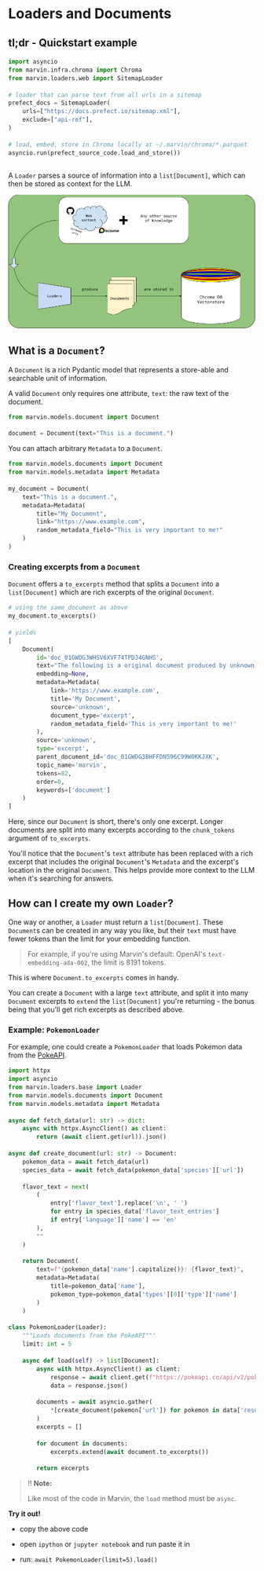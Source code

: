 # Loaders and Documents

## **tl;dr** - Quickstart example
```python
import asyncio
from marvin.infra.chroma import Chroma
from marvin.loaders.web import SitemapLoader

# loader that can parse text from all urls in a sitemap
prefect_docs = SitemapLoader(
    urls=["https://docs.prefect.io/sitemap.xml"],
    exclude=["api-ref"],
)

# load, embed, store in Chroma locally at ~/.marvin/chroma/*.parquet
asyncio.run(prefect_source_code.load_and_store())
```
## 
A `Loader` parses a source of information into a `list[Document]`, which can then be stored as context for the LLM.

<p align="center">
  <img src="../imgs/loader_diagram.png" alt="Image description" width="700">
</p>


## What is a `Document`?
A `Document` is a rich Pydantic model that represents a store-able and searchable unit of information. 

A valid `Document` only requires one attribute, `text`: the raw text of the document.

```python
from marvin.models.document import Document

document = Document(text="This is a document.")
```

You can attach arbitrary `Metadata` to a `Document`.

```python
from marvin.models.documents import Document
from marvin.models.metadata import Metadata

my_document = Document(
    text="This is a document.",
    metadata=Metadata(
        title="My Document",
        link="https://www.example.com",
        random_metadata_field="This is very important to me!"
    )
)
```

### Creating excerpts from a `Document`
`Document` offers a `to_excerpts` method that splits a `Document` into a `list[Document]` which are rich excerpts of the original `Document`.

```python
# using the same document as above
my_document.to_excerpts()

# yields
[
    Document(
        id='doc_01GWDG3WHSV6XVF74TPDJ4GNHS',
        text="The following is a original document produced by unknown:\n# Document metadata\n{'link': 'https://www.example.com', 'title': 'My Document', 'source': 'unknown', 'document_type': 'original', 'random_metadata_field': 'This is very important to me!'}\n# Document keywords\ndocument\n# Excerpt's location in document\n\n# Excerpt contents:\nThis is a document.",
        embedding=None,
        metadata=Metadata(
            link='https://www.example.com',
            title='My Document',
            source='unknown',
            document_type='excerpt',
            random_metadata_field='This is very important to me!'
        ),
        source='unknown',
        type='excerpt',
        parent_document_id='doc_01GWDG3BHFFDN596C99W0KKJXK',
        topic_name='marvin',
        tokens=82,
        order=0,
        keywords=['document']
    )
]
```
Here, since our `Document` is short, there's only one excerpt. Longer documents are split into many excerpts according to the `chunk_tokens` argument of `to_excerpts`.

You'll notice that the `Document`'s `text` attribute has been replaced with a rich excerpt that includes the original `Document`'s `Metadata` and the excerpt's location in the original `Document`. This helps provide more context to the LLM when it's searching for answers.

<!-- ### **Optional**: Bring your own `embedding`
You'll notice above that the `Document`'s `embedding` attribute is `None`. The Chroma vectorstore will automatically create an embedding for each `Document` when it's stored. However, if you already have an embedding for your `Document`, you can pass it in when you create the `Document`:

```python
from marvin.models.document import Document

my_document = Document(
    text="This is a document.",
    embedding=[0.1, 0.2, 0.3, 0.4, 0.5] # not a real embedding
)
``` -->

## How can I create my own `Loader`?

One way or another, a `Loader` must return a `list[Document]`. These `Document`s can be created in any way you like, but their `text` must have fewer tokens than the limit for your embedding function. 

> For example, if you're using Marvin's default: OpenAI's `text-embedding-ada-002`, the limit is 8191 tokens.

This is where `Document.to_excerpts` comes in handy. 

You can create a `Document` with a large `text` attribute, and split it into many `Document` excerpts to `extend` the `list[Document]` you're returning - the bonus being that you'll get rich excerpts as described above.


### **Example: `PokemonLoader`**

For example, one could create a `PokemonLoader` that loads Pokemon data from the [PokeAPI](https://pokeapi.co/).

```python
import httpx
import asyncio
from marvin.loaders.base import Loader
from marvin.models.documents import Document
from marvin.models.metadata import Metadata

async def fetch_data(url: str) -> dict:
    async with httpx.AsyncClient() as client:
        return (await client.get(url)).json()

async def create_document(url: str) -> Document:
    pokemon_data = await fetch_data(url)
    species_data = await fetch_data(pokemon_data['species']['url'])
    
    flavor_text = next(
        (
            entry['flavor_text'].replace('\n', ' ')
            for entry in species_data['flavor_text_entries']
            if entry['language']['name'] == 'en'
        ),
        ""
    )

    return Document(
        text=f"{pokemon_data['name'].capitalize()}: {flavor_text}",
        metadata=Metadata(
            title=pokemon_data['name'],
            pokemon_type=pokemon_data['types'][0]['type']['name']
        )
    )

class PokemonLoader(Loader):
    """Loads documents from the PokeAPI"""
    limit: int = 5

    async def load(self) -> list[Document]:
        async with httpx.AsyncClient() as client:
            response = await client.get(f"https://pokeapi.co/api/v2/pokemon?limit={self.limit}")
            data = response.json()

        documents = await asyncio.gather(
            *[create_document(pokemon['url']) for pokemon in data['results']]
        )
        excerpts = []

        for document in documents:
            excerpts.extend(await document.to_excerpts())
        
        return excerpts
```
> ‼️ **Note:**
>
> Like most of the code in Marvin, the `load` method must be `async`.


**Try it out!**
- copy the above code

- open `ipython` or `jupyter notebook` and run paste it in

- run: `await PokemonLoader(limit=5).load()`

